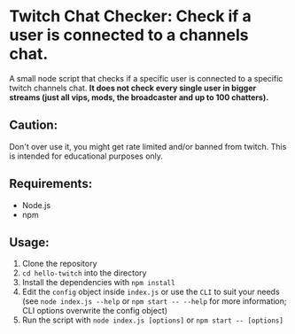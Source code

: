# Twitch Chat Checker: Check if a user is connected to a channels chat.
A small node script that checks if a specific user is connected to a specific twitch channels chat.
**It does not check every single user in bigger streams (just all vips, mods, the broadcaster and up to 100 chatters).**

## Caution:
Don't over use it, you might get rate limited and/or banned from twitch.
This is intended for educational purposes only.

## Requirements:
- Node.js
- npm

## Usage:
1. Clone the repository
2. `cd hello-twitch` into the directory
3. Install the dependencies with `npm install`
4. Edit the `config` object inside `index.js` or use the `CLI` to suit your needs (see `node index.js --help` or `npm start -- --help` for more information; CLI options overwrite the config object)
5. Run the script with `node index.js [options]` or `npm start -- [options]`
